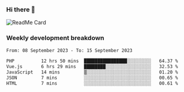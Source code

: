 ### Hi there 👋

<!--
**itzcy/itzcy** is a ✨ _special_ ✨ repository because its `README.md` (this file) appears on your GitHub profile.

Here are some ideas to get you started:

- 🔭 I’m currently working on ...
- 🌱 I’m currently learning ...
- 👯 I’m looking to collaborate on ...
- 🤔 I’m looking for help with ...
- 💬 Ask me about ...
- 📫 How to reach me: ...
- 😄 Pronouns: ...
- ⚡ Fun fact: ...
-->
![ReadMe Card](https://github-readme-stats.vercel.app/api?username=itzcy&show_icons=true&title_color=2d3198&icon_color=797cb8&text_color=24292e&bg_color=f6f8fa)

### Weekly development breakdown
<!--START_SECTION:waka-->

```txt
From: 08 September 2023 - To: 15 September 2023

PHP          12 hrs 50 mins  ████████████████░░░░░░░░░   64.37 %
Vue.js       6 hrs 29 mins   ████████░░░░░░░░░░░░░░░░░   32.53 %
JavaScript   14 mins         ▒░░░░░░░░░░░░░░░░░░░░░░░░   01.20 %
JSON         7 mins          ░░░░░░░░░░░░░░░░░░░░░░░░░   00.65 %
HTML         7 mins          ░░░░░░░░░░░░░░░░░░░░░░░░░   00.61 %
```

<!--END_SECTION:waka-->
